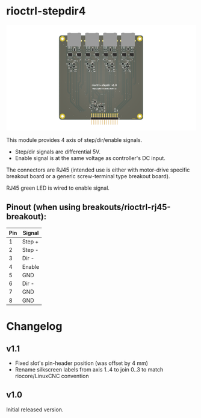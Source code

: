 # rioctrl-stepdir4
![rioctrl-stepdir4](outputs/rioctrl-stepdir4-v1.0/board.png)

This module provides 4 axis of step/dir/enable signals.
* Step/dir signals are differential 5V.
* Enable signal is at the same voltage as controller's DC input.

The connectors are RJ45 (intended use is either with motor-drive specific breakout board or a generic screw-terminal type breakout board).

RJ45 green LED is wired to enable signal.

## Pinout (when using breakouts/rioctrl-rj45-breakout):

| Pin | Signal |
|-----|--------|
| 1   | Step + |
| 2   | Step - |
| 3   | Dir -  |
| 4   | Enable |
| 5   | GND    |
| 6   | Dir -  |
| 7   | GND    |
| 8   | GND    |

# Changelog

## v1.1
* Fixed slot's pin-header position (was offset by 4 mm)
* Rename silkscreen labels from axis 1..4 to join 0..3 to match riocore/LinuxCNC convention
 
## v1.0
Initial released version.
